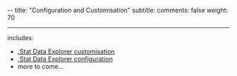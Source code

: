 --
title: "Configuration and Customisation"
subtitle: 
comments: false
weight: 70

---

includes:

* [.Stat Data Explorer customisation](/configurations/de-customisation)
* [.Stat Data Explorer configuration](/configurations/de-configuration)
* more to come...
